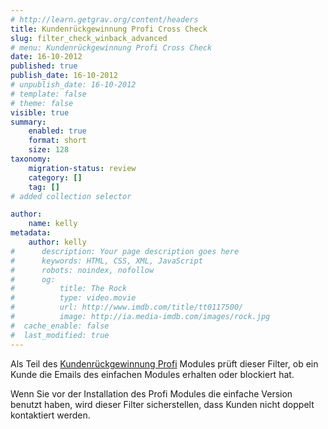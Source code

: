 ```yaml
---
# http://learn.getgrav.org/content/headers
title: Kundenrückgewinnung Profi Cross Check
slug: filter_check_winback_advanced
# menu: Kundenrückgewinnung Profi Cross Check
date: 16-10-2012
published: true
publish_date: 16-10-2012
# unpublish_date: 16-10-2012
# template: false
# theme: false
visible: true
summary:
    enabled: true
    format: short
    size: 128
taxonomy:
    migration-status: review
    category: []
    tag: []
# added collection selector

author:
    name: kelly
metadata:
    author: kelly
#      description: Your page description goes here
#      keywords: HTML, CSS, XML, JavaScript
#      robots: noindex, nofollow
#      og:
#          title: The Rock
#          type: video.movie
#          url: http://www.imdb.com/title/tt0117500/
#          image: http://ia.media-imdb.com/images/rock.jpg
#  cache_enable: false
#  last_modified: true
---
```


Als Teil des [Kundenrückgewinnung Profi](http://www.mailbeez.de/dokumentation/mailbeez/winback_advanced/) Modules prüft dieser Filter, ob ein Kunde die Emails des einfachen Modules erhalten oder blockiert hat.

Wenn Sie vor der Installation des Profi Modules die einfache Version benutzt haben, wird dieser Filter sicherstellen, dass Kunden nicht doppelt kontaktiert werden.
